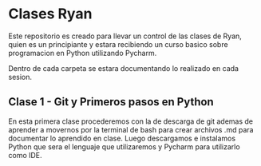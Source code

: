 # Clases Ryan
Este repositorio es creado para llevar un control de las clases de Ryan, quien es un principiante y estara recibiendo un curso basico sobre programacion en Python utilizando Pycharm.

Dentro de cada carpeta se estara documentando lo realizado en cada sesion.

## Clase 1 - Git y Primeros pasos en Python

En esta primera clase procederemos con la de descarga de git ademas de aprender a movernos por la terminal de bash para crear archivos .md para documentar lo aprendido en clase. Luego descargamos e instalamos Python que sera el lenguaje que utilizaremos y Pycharm para utilizarlo como IDE.